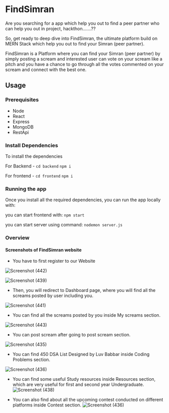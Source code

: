 # FindSimran

Are you searching for a app which help you out to find a peer partner who can help you out in project, hackthon.......??

So, get ready to deep dive into FindSimran, the ultimate platform build on MERN Stack which help you out to find your Simran (peer partner).

FindSimran is a Platform where you can find your Simran (peer partner) by simply posting a scream and interested user can vote on your scream like a pitch and you have a chance to go through all the votes commented on your scream and connect with the best one.

## Usage

### Prerequisites
* Node 
* React
* Express
* MongoDB
* RestApi 


### Install Dependencies
To install the dependencies


For Backend - `cd backend` `npm i`


For frontend - `cd frontend` `npm i`

### Running the app

Once you install all the required dependencies, you can run the app locally with:

you can start frontend with: `npm start`

you can start server using command: `nodemon server.js`


### Overview

#### Screenshots of FindSimran website
* You have to first register to our Website


![Screenshot (442)](https://user-images.githubusercontent.com/82230512/226711208-675f75b2-09d9-4b53-8667-45ae151fbe08.png)

![Screenshot (439)](https://user-images.githubusercontent.com/82230512/226710602-5f14f7fa-eca8-4c9b-afe7-b2b54c5700f3.png)

* Then, you will redirect to Dashboard page, where you will find all the screams posted by user including you.


![Screenshot (441)](https://user-images.githubusercontent.com/82230512/226711683-7429b677-6ee0-42ba-81f2-02fbab7263e6.png)

* You can find all the screams posted by you inside My screams section.


![Screenshot (443)](https://user-images.githubusercontent.com/82230512/226712187-eb533e31-baca-4f20-ad2e-8d71d82ceb5e.png)

* You can post scream after going to post scream section.


![Screenshot (435)](https://user-images.githubusercontent.com/82230512/226712461-b8970740-1529-4169-bb73-2ad2054438b0.png)

* You can find 450 DSA List Designed by Luv Babbar inside Coding Problems section.


![Screenshot (436)](https://user-images.githubusercontent.com/82230512/226712695-6ad1281e-e546-4f6f-8cd9-61075276c1d2.png)

* You can find some useful Study resources inside Resources section, which are very useful for first and second year Undergraduate.
![Screenshot (438)](https://user-images.githubusercontent.com/82230512/226713053-7d3ae027-a29c-452e-9b5e-02745e3a81a2.png)

* You can also find about all the upcoming contest conducted on different platforms inside Contest section.
![Screenshot (436)](https://user-images.githubusercontent.com/82230512/226713358-9f7bc6f2-7ca5-49ff-a907-0a1140f31373.png)

            
